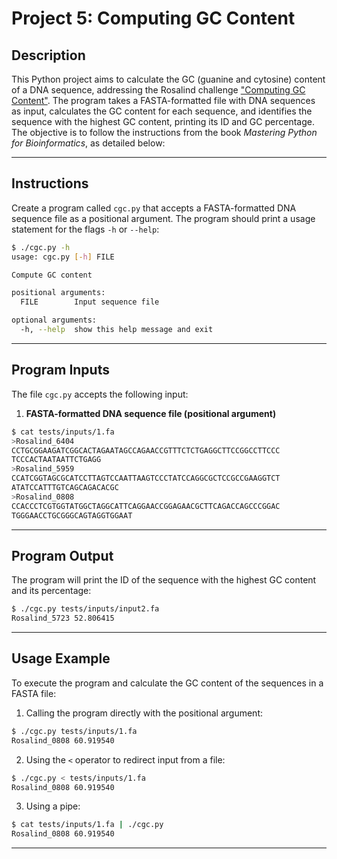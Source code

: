 # Project 5: Computing GC Content

## Description

This Python project aims to calculate the GC (guanine and cytosine) content of a DNA sequence, addressing the Rosalind challenge ["Computing GC Content"](https://rosalind.info/problems/gc/). The program takes a FASTA-formatted file with DNA sequences as input, calculates the GC content for each sequence, and identifies the sequence with the highest GC content, printing its ID and GC percentage. The objective is to follow the instructions from the book *Mastering Python for Bioinformatics*, as detailed below:

---

## Instructions

Create a program called `cgc.py` that accepts a FASTA-formatted DNA sequence file as a positional argument. The program should print a usage statement for the flags `-h` or `--help`:

```sh
$ ./cgc.py -h
usage: cgc.py [-h] FILE

Compute GC content

positional arguments:
  FILE        Input sequence file

optional arguments:
  -h, --help  show this help message and exit
```

---

## Program Inputs

The file `cgc.py` accepts the following input:

1. **FASTA-formatted DNA sequence file (positional argument)**
```sh
$ cat tests/inputs/1.fa
>Rosalind_6404
CCTGCGGAAGATCGGCACTAGAATAGCCAGAACCGTTTCTCTGAGGCTTCCGGCCTTCCC
TCCCACTAATAATTCTGAGG
>Rosalind_5959
CCATCGGTAGCGCATCCTTAGTCCAATTAAGTCCCTATCCAGGCGCTCCGCCGAAGGTCT
ATATCCATTTGTCAGCAGACACGC
>Rosalind_0808
CCACCCTCGTGGTATGGCTAGGCATTCAGGAACCGGAGAACGCTTCAGACCAGCCCGGAC
TGGGAACCTGCGGGCAGTAGGTGGAAT
```

---

## Program Output

The program will print the ID of the sequence with the highest GC content and its percentage:

```sh
$ ./cgc.py tests/inputs/input2.fa
Rosalind_5723 52.806415
```

---

## Usage Example

To execute the program and calculate the GC content of the sequences in a FASTA file:

1. Calling the program directly with the positional argument:
```sh
$ ./cgc.py tests/inputs/1.fa
Rosalind_0808 60.919540
```
2. Using the `<` operator to redirect input from a file:
```sh
$ ./cgc.py < tests/inputs/1.fa
Rosalind_0808 60.919540
```
3. Using a pipe:
```sh
$ cat tests/inputs/1.fa | ./cgc.py
Rosalind_0808 60.919540
```

---
